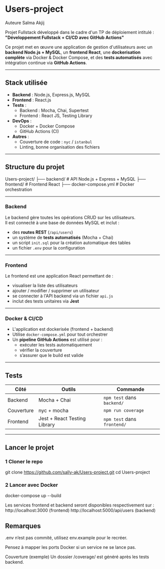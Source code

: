 # Users-project 

Auteure 
Salma Akjij

Projet Fullstack développé dans le cadre d'un TP de déploiement intitulé :  
**"Développement Fullstack + CI/CD avec GitHub Actions"**

Ce projet met en œuvre une application de gestion d'utilisateurs avec un **backend Node.js + MySQL**, un **frontend React**, une **dockerisation complète** via Docker & Docker Compose, et des **tests automatisés** avec intégration continue via **GitHub Actions**.

---

##  Stack utilisée

- **Backend** : Node.js, Express.js, MySQL
- **Frontend** : React.js
- **Tests** :
  - Backend : Mocha, Chai, Supertest
  - Frontend : React JS, Testing Library
- **DevOps** :
  - Docker + Docker Compose
  - GitHub Actions (CI)
- **Autres** :
  - Couverture de code : `nyc` / `istanbul`
  - Linting, bonne organisation des fichiers

---

## Structure du projet

Users-project/ 
├── backend/ # API Node.js + Express + MySQL 
├── frontend/ # Frontend React 
├── docker-compose.yml # Docker orchestration


---

### Backend

Le backend gère toutes les opérations CRUD sur les utilisateurs.  
Il est connecté à une base de données MySQL et inclut :

- des **routes REST** (`/api/users`)
- un système de **tests automatisés** (Mocha + Chai)
- un script `init.sql` pour la création automatique des tables
- un fichier `.env` pour la configuration

---

### Frontend

Le frontend est une application React permettant de :

- visualiser la liste des utilisateurs
- ajouter / modifier / supprimer un utilisateur
- se connecter à l'API backend via un fichier `api.js`
- inclut des tests unitaires via **Jest**

---

### Docker & CI/CD

- L'application est dockerisée (frontend + backend)
- Utilise `docker-compose.yml` pour tout orchestrer
- Un **pipeline GitHub Actions** est utilisé pour :
  - exécuter les tests automatiquement
  - vérifier la couverture
  - s’assurer que le build est valide

---

## Tests

| Côté        | Outils               | Commande                   |
|-------------|----------------------|-----------------------------|
| Backend     | Mocha + Chai         | `npm test` dans `backend/` |
| Couverture  | nyc + mocha          | `npm run coverage`         |
| Frontend    | Jest + React Testing Library | `npm test` dans `frontend/` |

---

## Lancer le projet

### 1 Cloner le repo

git clone https://github.com/sally-ak/Users-project.git
cd Users-project

### 2 Lancer avec Docker
docker-compose up --build

Les services frontend et backend seront disponibles respectivement sur :
http://localhost:3000 (frontend)
http://localhost:5000/api/users (backend)

## Remarques
.env n’est pas commité, utilisez env.example pour le recréer.

Pensez à mapper les ports Docker si un service ne se lance pas.

Couverture (exemple)
Un dossier /coverage/ est généré après les tests backend.
